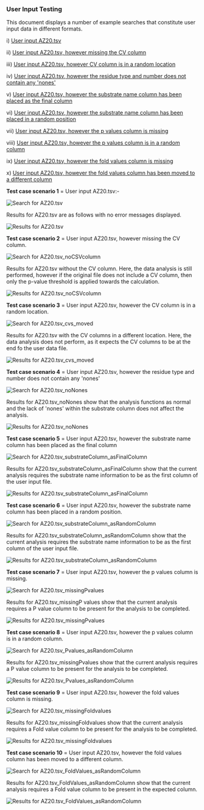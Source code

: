 ### User Input Testing 

This document displays a number of example searches that constitute user input data in different formats. 

i) [User input AZ20.tsv](https://github.research.its.qmul.ac.uk/bt18637/giardello/blob/develop/documentation/user_input_testing.md#test-case-scenario-1)

ii) [User input AZ20.tsv, however missing the CV column](https://github.research.its.qmul.ac.uk/bt18637/giardello/blob/develop/documentation/user_input_testing.md#test-case-scenario-2)

iii) [User input AZ20.tsv, however CV column is in a random location](https://github.research.its.qmul.ac.uk/bt18637/giardello/blob/develop/documentation/user_input_testing.md#test-case-scenario-3)

iv) [User input AZ20.tsv, however the residue type and number does not contain any 'nones'](https://github.research.its.qmul.ac.uk/bt18637/giardello/blob/develop/documentation/user_input_testing.md#test-case-scenario-4)

v) [User input AZ20.tsv, however the substrate name column has been placed as the final column](https://github.research.its.qmul.ac.uk/bt18637/giardello/blob/develop/documentation/user_input_testing.md#test-case-scenario-5)

vi) [User input AZ20.tsv, however the substrate name column has been placed in a random position](https://github.research.its.qmul.ac.uk/bt18637/giardello/blob/develop/documentation/user_input_testing.md#test-case-scenario-6)

vii) [User input AZ20.tsv, however the p values column is missing](https://github.research.its.qmul.ac.uk/bt18637/giardello/blob/develop/documentation/user_input_testing.md#test-case-scenario-7)


viii) [User input AZ20.tsv, however the p values column is in a random column](https://github.research.its.qmul.ac.uk/bt18637/giardello/blob/develop/documentation/user_input_testing.md#test-case-scenario-8)

ix) [User input AZ20.tsv, however the fold values column is missing](https://github.research.its.qmul.ac.uk/bt18637/giardello/blob/develop/documentation/user_input_testing.md#test-case-scenario-9)

x) [User input AZ20.tsv, however the fold values column has been moved to a different column](https://github.research.its.qmul.ac.uk/bt18637/giardello/blob/develop/documentation/user_input_testing.md#test-case-scenario-10)


**Test case scenario 1** = User input AZ20.tsv:- 

![Search for AZ20.tsv](images/user_data_testing/User1a.png)

Results for AZ20.tsv are as follows with no error messages displayed.  

![Results for AZ20.tsv](images/user_data_testing/User1b.png)
 

**Test case scenario 2** = User input AZ20.tsv, however missing the CV column. 

![Search for AZ20.tsv_noCSVcolumn](images/user_data_testing/User2a.png)  
 
Results for AZ20.tsv without the CV column. Here, the data analysis is still performed, however if the original file does not include a CV column, then only the p-value threshold is applied towards the calculation.   

![Results for AZ20.tsv_noCSVcolumn](images/user_data_testing/User2b.png)


**Test case scenario 3** = User input AZ20.tsv, however the CV column is in a random location. 

![Search for AZ20.tsv_cvs_moved](images/user_data_testing/User3a.png)  
  
Results for AZ20.tsv with the CV columns in a different location. Here, the data analysis does not perform, as it expects the CV columns to be at the end fo the user data file. 

![Results for AZ20.tsv_cvs_moved](images/user_data_testing/User3b.png)
 
 
**Test case scenario 4** = User input AZ20.tsv, however the residue type and number does not contain any 'nones'

![Search for AZ20.tsv_noNones](images/user_data_testing/User4a.png) 
  
Results for AZ20.tsv_noNones show that the analysis functions as normal and the lack of 'nones' within the substrate column does not affect the analysis.
 
![Results for AZ20.tsv_noNones](images/user_data_testing/User4b.png)


**Test case scenario 5** = User input AZ20.tsv, however the substrate name column has been placed as the final column

![Search for AZ20.tsv_substrateColumn_asFinalColumn](images/user_data_testing/User5a.png) 

Results for AZ20.tsv_substrateColumn_asFinalColumn show that the current analysis requires the substrate name information to be as the first column of the user input file. 

![Results for AZ20.tsv_substrateColumn_asFinalColumn](images/user_data_testing/User5b.png)

**Test case scenario 6** = User input AZ20.tsv, however the substrate name column has been placed in a random position.

![Search for AZ20.tsv_substrateColumn_asRandomColumn](images/user_data_testing/User6a.png) 

Results for AZ20.tsv_substrateColumn_asRandomColumn show that the current analysis requires the substrate name information to be as the first column of the user input file. 

![Results for AZ20.tsv_substrateColumn_asRandomColumn](images/user_data_testing/User6b.png)

**Test case scenario 7** = User input AZ20.tsv, however the p values column is missing.

![Search for AZ20.tsv_missingPvalues](images/user_data_testing/User7a.png) 

Results for AZ20.tsv_missingP values show that the current analysis requires a P value column to be present for the analysis to be completed.  

![Results for AZ20.tsv_missingPvalues](images/user_data_testing/User7b.png)

**Test case scenario 8** = User input AZ20.tsv, however the p values column is in a random column.

![Search for AZ20.tsv_Pvalues_asRandomColumn](images/user_data_testing/User8a.png) 

Results for AZ20.tsv_missingPvalues show that the current analysis requires a P value column to be present for the analysis to be completed.  

![Results for AZ20.tsv_Pvalues_asRandomColumn](images/user_data_testing/User8b.png)


**Test case scenario 9** = User input AZ20.tsv, however the fold values column is missing.

![Search for AZ20.tsv_missingFoldvalues](images/user_data_testing/User9a.png) 

Results for AZ20.tsv_missingFoldvalues show that the current analysis requires a Fold value column to be present for the analysis to be completed.  

![Results for AZ20.tsv_missingFoldvalues](images/user_data_testing/User9b.png)

 **Test case scenario 10** = User input AZ20.tsv, however the fold values column has been moved to a different column.

![Search for AZ20.tsv_FoldValues_asRandomColumn](images/user_data_testing/User10a.png) 

Results for AZ20.tsv_FoldValues_asRandomColumn show that the current analysis requires a Fold value column to be present in the expected column.  

![Results for AZ20.tsv_FoldValues_asRandomColumn](images/user_data_testing/User10b.png)











